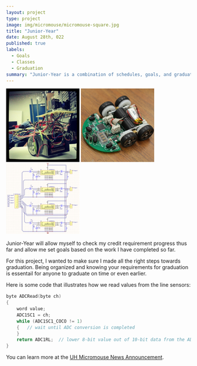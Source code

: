 ```yaml
---
layout: project
type: project
image: img/micromouse/micromouse-square.jpg
title: "Junior-Year"
date: August 28th, 022
published: true
labels:
  - Goals
  - Classes
  - Graduation
summary: "Junior-Year is a combination of schedules, goals, and graduation requirements to ensure I follow all the steps to graduate on time."
---
```


<div class="text-center p-4">
  <img width="200px" src="../img/micromouse/micromouse-robot.png" class="img-thumbnail" >
  <img width="200px" src="../img/micromouse/micromouse-robot-2.jpg" class="img-thumbnail" >
  <img width="200px" src="../img/micromouse/micromouse-circuit.png" class="img-thumbnail" >
</div>

Junior-Year will allow myself to check my credit requirement progress thus far and allow me set goals based on the work I have completed so far. 

For this project, I wanted to make sure I made all the right steps towards graduation. Being organized and knowing your requirements for graduation is essentail for anyone to graduate on time or even earlier. 

Here is some code that illustrates how we read values from the line sensors:

```cpp
byte ADCRead(byte ch)
{
    word value;
    ADC1SC1 = ch;
    while (ADC1SC1_COCO != 1)
    {   // wait until ADC conversion is completed   
    }
    return ADC1RL;  // lower 8-bit value out of 10-bit data from the ADC
}
```

You can learn more at the [UH Micromouse News Announcement](https://manoa.hawaii.edu/news/article.php?aId=2857).
